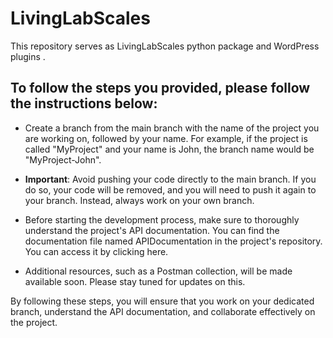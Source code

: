 # LivingLabScales
This repository serves as LivingLabScales python package and  WordPress plugins .

## To follow the steps you provided, please follow the instructions below:

- Create a branch from the main branch with the name of the project you are working on, followed by your name. For example, if the project is called "MyProject" and your name is John, the branch name would be "MyProject-John".

- **Important**: Avoid pushing your code directly to the main branch. If you do so, your code will be removed, and you will need to push it again to your branch. Instead, always work on your own branch.

- Before starting the development process, make sure to thoroughly understand the project's API documentation. You can find the documentation file named APIDocumentation in the project's repository. You can access it by clicking here.

- Additional resources, such as a Postman collection, will be made available soon. Please stay tuned for updates on this.

By following these steps, you will ensure that you work on your dedicated branch, understand the API documentation, and collaborate effectively on the project.
